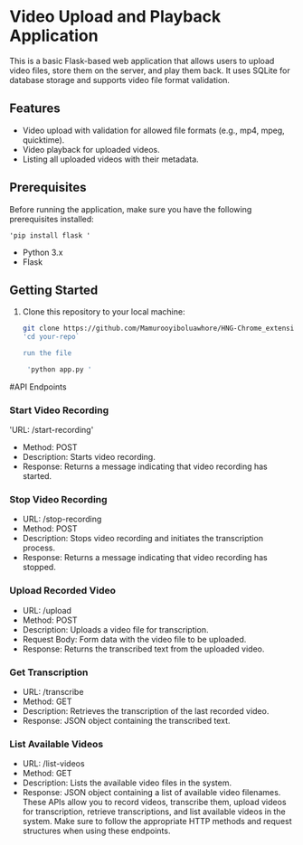 # Video Upload and Playback Application

This is a basic Flask-based web application that allows users to upload video files, store them on the server, and play them back. It uses SQLite for database storage and supports video file format validation.

## Features

- Video upload with validation for allowed file formats (e.g., mp4, mpeg, quicktime).
- Video playback for uploaded videos.
- Listing all uploaded videos with their metadata.

## Prerequisites

Before running the application, make sure you have the following prerequisites installed:


    'pip install flask '

- Python 3.x
- Flask

## Getting Started

1. Clone this repository to your local machine:

   ```bash
   git clone https://github.com/Mamurooyiboluawhore/HNG-Chrome_extension```
   'cd your-repo`

   run the file 

    'python app.py '


#API Endpoints
### Start Video Recording
'URL: /start-recording'
- Method: POST
- Description: Starts video recording.
- Response: Returns a message indicating that video recording has started.
### Stop Video Recording
- URL: /stop-recording
- Method: POST
- Description: Stops video recording and initiates the transcription process.
- Response: Returns a message indicating that video recording has stopped.
### Upload Recorded Video
- URL: /upload
- Method: POST
- Description: Uploads a video file for transcription.
- Request Body: Form data with the video file to be uploaded.
- Response: Returns the transcribed text from the uploaded video.
### Get Transcription
- URL: /transcribe
- Method: GET
- Description: Retrieves the transcription of the last recorded video.
- Response: JSON object containing the transcribed text.
### List Available Videos
- URL: /list-videos
- Method: GET
- Description: Lists the available video files in the system.
- Response: JSON object containing a list of available video filenames.
These APIs allow you to record videos, transcribe them, upload videos for transcription, retrieve transcriptions, and list available videos in the system. Make sure to follow the appropriate HTTP methods and request structures when using these endpoints.
